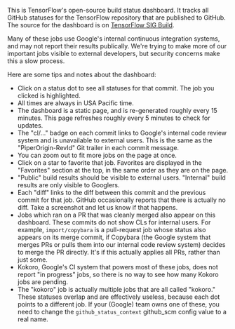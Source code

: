 This is TensorFlow's open-source build status dashboard. It tracks all
GitHub statuses for the TensorFlow repository that are published to GitHub.
The source for the dashboard is on [TensorFlow SIG Build](https://github.com/tensorflow/build/tree/master/tf_oss_dashboard).

Many of these jobs use Google's internal continuous integration systems, and may
not report their results publically. We're trying to make more of our important
jobs visible to external developers, but security concerns make this a slow
process.

Here are some tips and notes about the dashboard:

- Click on a status dot to see all statuses for that commit. The job you
  clicked is highlighted.
- All times are always in USA Pacific time.
- The dashboard is a static page, and is re-generated roughly every 15 minutes.
  This page refreshes roughly every 5 minutes to check for updates.
- The "cl/..." badge on each commit links to Google's internal code review
  system and is unavailable to external users. This is the same as the
  "PiperOrigin-RevId" Git trailer in each commit message.
- You can zoom out to fit more jobs on the page at once.
- Click on a star to favorite that job. Favorites are displayed in the
  "Favorites" section at the top, in the same order as they are on the page.
- "Public" build results should be visible to external users. "Internal" build
  results are only visible to Googlers.
- Each "diff" links to the diff between this commit and the previous commit for
  that job. GitHub occasionally reports that there is actually no diff. Take a
  screenshot and let us know if that happens.
- Jobs which ran on a PR that was cleanly merged also appear on this dashboard.
  These commits do not show CLs for internal users. For example,
  `import/copybara` is a pull-request job whose status also appears on its
  merge commit, if Copybara (the Google system that merges PRs or pulls them
  into our internal code review system) decides to merge the PR directly. It's
  if this actually applies all PRs, rather than just some.
- Kokoro, Google's CI system that powers most of these jobs, does not report
  "in progress" jobs, so there is no way to see how many Kokoro jobs are
  pending.
- The "kokoro" job is actually multiple jobs that are all called "kokoro." These
  statuses overlap and are effectively useless, because each dot points to a
  different job. If your (Google) team owns one of these, you need to change the
  `github_status_context` github_scm config value to a real name.
